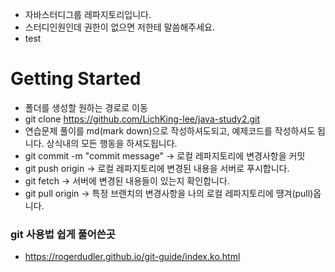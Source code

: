 - 자바스터디그룹 레파지토리입니다.
- 스터디인원인데 권한이 없으면 저한테 말씀해주세요.
- test
# Getting Started
- 폴더를 생성할 원하는 경로로 이동
- git clone https://github.com/LichKing-lee/java-study2.git
- 연습문제 풀이를 md(mark down)으로 작성하셔도되고, 예제코드를 작성하셔도 됩니다. 상식내의 모든 행동을 하셔도됩니다.
- git commit -m "commit message" -> 로컬 레파지토리에 변경사항을 커밋
- git push origin <branch-name> -> 로컬 레파지토리에 변경된 내용을 서버로 푸시합니다.
- git fetch -> 서버에 변경된 내용들이 있는지 확인합니다.
- git pull origin <branch-name> -> 특정 브랜치의 변경사항을 나의 로컬 레파지토리에 땡겨(pull)옵니다.

### git 사용법 쉽게 풀어쓴곳
- https://rogerdudler.github.io/git-guide/index.ko.html
